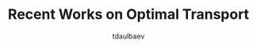 ---
layout: post

author: tdaulbaev
title:  "Recent Works on Optimal Transport"
presentation: "/assets/Recent Works on Optimal Transport.pdf"
categories: Transport Optimization
comments: true
---